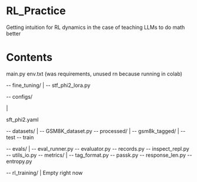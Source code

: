 # RL_Practice
Getting intuition for RL dynamics in the case of teaching LLMs to do math better

# Contents

main.py
env.txt (was requirements, unused rn because running in colab)

-- fine_tuning/
  |
  -- stf_phi2_lora.py

-- configs/

  |
  
  sft_phi2.yaml

-- datasets/
  |
  -- GSM8K_dataset.py
  -- processed/
    |
    -- gsm8k_tagged/
      |
      -- test
      -- train

-- evals/
  |
  -- eval_runner.py
  -- evaluator.py
  -- records.py
  -- inspect_repl.py
  -- utils_io.py
  -- metrics/
    |
    -- tag_format.py
    -- passk.py
    -- response_len.py
    -- entropy.py

-- rl_training/
  |
  Empty right now
